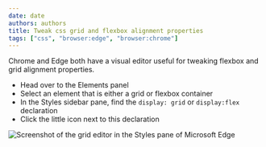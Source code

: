 ```yaml
---
date: date
authors: authors
title: Tweak css grid and flexbox alignment properties
tags: ["css", "browser:edge", "browser:chrome"]
---
```

Chrome and Edge both have a visual editor useful for tweaking flexbox and grid alignment properties.

* Head over to the Elements panel
* Select an element that is either a grid or flexbox container
* In the Styles sidebar pane, find the `display: grid` or `display:flex` declaration
* Click the little icon next to this declaration

![Screenshot of the grid editor in the Styles pane of Microsoft Edge](/assets/img/tweak-grid-flex-alignment.png)